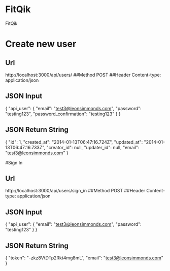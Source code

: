 FitQik
======

FitQik

# Create new user
## Url
http://localhost:3000/api/users/
##Method
POST
##Header
Content-type: application/json

## JSON Input

{
    "api_user": {
        "email": "test3@leonsimmonds.com",
        "password": "testing123",
        "password_confirmation": "testing123"
    }
}

## JSON Return String

{
   "id": 1,
   "created_at": "2014-01-13T06:47:16.724Z",
   "updated_at": "2014-01-13T06:47:16.733Z",
   "creator_id": null,
   "updater_id": null,
   "email": "test3@leonsimmonds.com"
}


#Sign In

## Url
http://localhost:3000/api/users/sign_in
##Method
POST
##Header
Content-type: application/json

## JSON Input
{
    "api_user": {
        "email": "test3@leonsimmonds.com",
        "password": "testing123"
    }
}

## JSON Return String
{
  "token": "-zkz8VtDTp2Rkt4mg8mL",
  "email": "test3@leonsimmonds.com"
}



